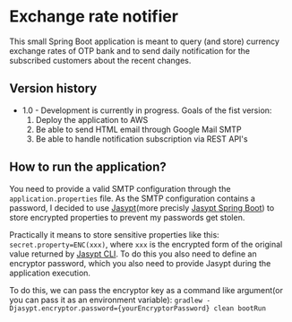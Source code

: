 # Exchange rate notifier

This small Spring Boot application is meant to query (and store) currency exchange rates of OTP bank and to send daily notification for the subscribed customers about the recent changes.

## Version history

* 1.0 - Development is currently in progress. Goals of the fist version:
  1. Deploy the application to AWS
  1. Be able to send HTML email through Google Mail SMTP
  1. Be able to handle notification subscription via REST API's

## How to run the application?

You need to provide a valid SMTP configuration through the `application.properties` file. As the SMTP configuration contains a password, I decided to use [Jasypt](http://www.jasypt.org/)(more precisly [Jasypt Spring Boot](https://github.com/ulisesbocchio/jasypt-spring-boot)) to store encrypted properties to prevent my passwords get stolen. 

Practically it means to store sensitive properties like this: `secret.property=ENC(xxx)`, where `xxx` is the encrypted form of the original value returned by [Jasypt CLI](http://www.jasypt.org/cli.html). To do this you also need to define an encryptor password, which you also need to provide Jasypt during the application execution.

To do this, we can pass the encryptor key as a command like argument(or you can pass it as an environment variable): `gradlew -Djasypt.encryptor.password={yourEncryptorPassword} clean bootRun`

